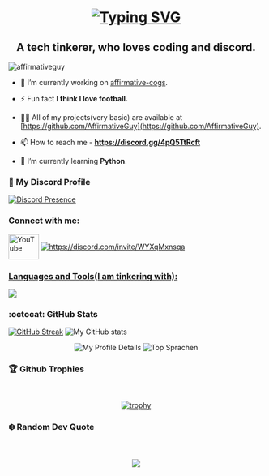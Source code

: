 <h1 align="center"><a href="https://git.io/typing-svg"><img src="https://readme-typing-svg.demolab.com?font=Fira+Code&pause=995&color=F7F7F7&center=true&multiline=true&random=false&width=435&lines=Hi+%F0%9F%91%8B%F0%9F%8F%BB%2C+I'm+Arnav+Singh." alt="Typing SVG" /></a></h1>

<h2 align="center">A tech tinkerer, who loves coding and discord.</h2>

<p align="left"> <img src="https://komarev.com/ghpvc/?username=affirmativeguy&label=Profile%20views&color=0e75b6&style=flat" alt="affirmativeguy" /> </p>

>

- 🔭 I’m currently working on [affirmative-cogs](https://github.com/AffirmativeGuy/affirmative-cogs).

- ⚡ Fun fact **I think I love football.**

- 👨‍💻 All of my projects(very basic) are available at [https://github.com/AffirmativeGuy](https://github.com/AffirmativeGuy).

- 📫 How to reach me - **https://discord.gg/4pQ5TtRcft**

- 🌱 I’m currently learning **Python**.

### 🍜 My Discord Profile

[![Discord Presence](https://lanyard.cnrad.dev/api/1064034452893863966)](https://discord.com/users/1064034452893863966)

<h3 align="left">Connect with me:</h3>
<p align="left">
<a href="https://www.youtube.com/c/https://www.youtube.com/@affirmativeguy" target="blank"><img align="center" src="https://cdn.simpleicons.org/youtube" alt="YouTube" height="50" width="60" /></a> 
<a href="https://discord.com/invite/WYXqMxnsqa"> <img align="center", src="https://skillicons.dev/icons?i=discord", alt="https://discord.com/invite/WYXqMxnsqa"</p>



<h3 align="left">Languages and Tools(I am tinkering with):</h3>
<p align="left">
  <a href="https://discord.com/invite/WYXqMxnsqa">
    <img src="https://skillicons.dev/icons?i=git,go,ps,py,ai,linux,ubuntu" />
  </a>
</p>



### :octocat: GitHub Stats
<a href="https://git.io/streak-stats"><img src="https://streak-stats.demolab.com?user=AffirmativeGuy&theme=blueberry-duo&hide_border=true&date_format=j%2Fn%5B%2FY%5D" alt="GitHub Streak" /></a>
![My GitHub stats](https://github-readme-stats.vercel.app/api?username=AffirmativeGuy&show_icons=true&theme=radical&hide_border=true)
&nbsp;<div align="center">
![My Profile Details](http://github-profile-summary-cards.vercel.app/api/cards/profile-details?username=AffirmativeGuy&theme=2077)
![Top Sprachen](https://github-readme-stats.vercel.app/api/top-langs/?username=AffirmativeGuy&layout=compact&theme=radical&hide_border=true)
</div>

### 🏆 Github Trophies
&nbsp;<div align="center">
[![trophy](https://github-profile-trophy.vercel.app/?username=affirmativeguy&theme=darkhub)](https://github.com/ryo-ma/github-profile-trophy)
</div>

### ❄️ Random Dev Quote
&nbsp;<div align="center">
![](https://quotes-github-readme.vercel.app/api?type=horizontal&theme=radical)
</div>








